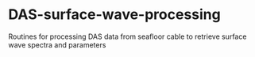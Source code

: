 # DAS-surface-wave-processing
Routines for processing DAS data from seafloor cable to retrieve surface wave spectra and parameters
